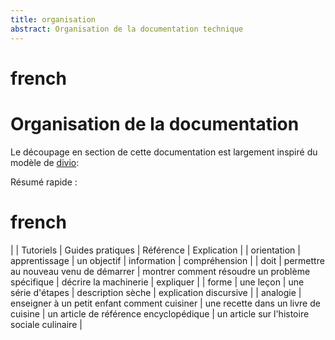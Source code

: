 ```yaml
---
title: organisation
abstract: Organisation de la documentation technique
---
```


# french

# Organisation de la documentation

Le découpage en section de cette documentation est largement inspiré du modèle de [divio](https://documentation.divio.com):

Résumé rapide :

# french

|             | Tutoriels | Guides pratiques | Référence   | Explication   |
| orientation | apprentissage  | un objectif        | information | compréhension |
| doit        | permettre au nouveau venu de démarrer | montrer comment résoudre un problème spécifique | décrire la machinerie | expliquer     |
| forme       | une leçon  | une série d'étapes | description sèche | explication discursive |
| analogie    | enseigner à un petit enfant comment cuisiner | une recette dans un livre de cuisine | un article de référence encyclopédique | un article sur l'histoire sociale culinaire |

